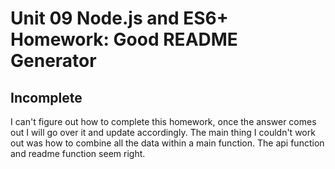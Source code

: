 # Unit 09 Node.js and ES6+ Homework: Good README Generator

## Incomplete

I can't figure out how to complete this homework, once the answer comes out I will go over it and update accordingly. 
The main thing I couldn't work out was how to combine all the data within a main function. The api function and readme function seem right. 